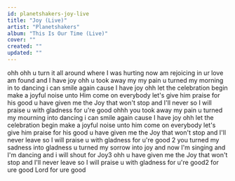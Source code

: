 ```yaml
---
id: planetshakers-joy-live
title: "Joy (Live)"
artist: "Planetshakers"
album: "This Is Our Time (Live)"
cover: ""
created: ""
updated: ""
---
```


ohh ohh u turn it all around where I was hurting now am rejoicing in ur love am found and I have joy ohh u took away my my pain u turned my morning in to dancing i can smile again cause I have joy ohh let the celebration begin make a joyful noise unto Him come on everybody let's give him praise for his good u have given me the Joy that won't stop and I'll never so I will praise u with gladness for u're good ohhh you took away my pain u turned my mourning into dancing i can smile again cause I have joy ohh let the celebration begin make a joyful noise unto him come on everybody let's give him praise for his good u have given me the Joy that won't stop and I'll never leave so I will praise u with gladness for u're good 2 you turned my sadness into gladness u turned my sorrow into joy and now I'm singing and I'm dancing and i will shout for Joy3 ohh u have given me the Joy that won't stop and I'll never leave so I will praise u with gladness for u're good2 for ure good Lord for ure good